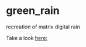 # green_rain
recreation of matrix digital rain

Take a look [here:](http://xie-emily.com/green_rain.html)